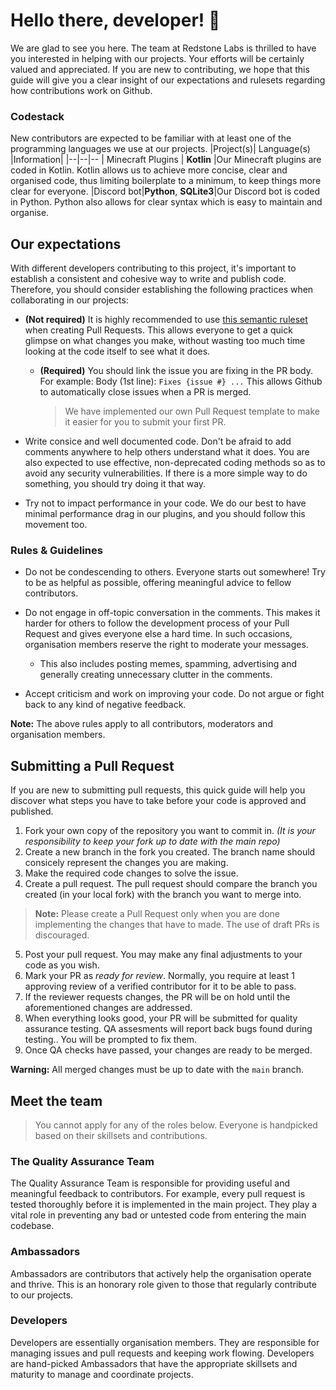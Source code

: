 # Hello there, developer! 👋
We are glad to see you here. The team at Redstone Labs is thrilled to have you interested in helping with our projects. Your efforts will be certainly valued and appreciated. If you are new to contributing, we hope that this guide will give you a clear insight of our expectations and rulesets regarding how contributions work on Github.

### Codestack
New contributors are expected to be familiar with at least one of the programming languages we use at our projects.
|Project(s)| Language(s) |Information|
|--|--|--
| Minecraft Plugins | **Kotlin** |Our Minecraft plugins are coded in Kotlin. Kotlin allows us to achieve more concise, clear and organised code, thus limiting boilerplate to a minimum, to keep things more clear for everyone. 
|Discord bot|**Python**, **SQLite3**|Our Discord bot is coded in Python. Python also allows for clear syntax which is easy to maintain and organise.

## Our expectations
With different developers contributing to this project, it's important to establish a consistent and cohesive way to write and publish code. Therefore, you should consider establishing the following practices when collaborating in our projects:

- **(Not required)** It is highly recommended to use [this semantic ruleset](https://pulsar.apache.org/contribute/develop-semantic-title/) when creating Pull Requests. This allows everyone to get a quick glimpse on what changes you make, without wasting too much time looking at the code itself to see what it does.

	- **(Required)** You should link the issue you are fixing in the PR body. For example:
	 Body (1st line): ``Fixes {issue #} ...``
	 This allows Github to automatically close issues when a PR is merged.
		> We have implemented our own Pull Request template to make it easier for you to submit your first PR.
		
- Write consice and well documented code. Don't be afraid to add comments anywhere to help others understand what it does. You are also expected to use effective, non-deprecated coding methods so as to avoid any security vulnerabilities. If there is a more simple way to do something, you should try doing it that way.
- Try not to impact performance in your code. We do our best to have minimal performance drag in our plugins, and you should follow this movement too.

### Rules & Guidelines

- Do not be condescending to others. Everyone starts out somewhere! Try to be as helpful as possible, offering meaningful advice to fellow contributors.
- Do not engage in off-topic conversation in the comments. This makes it harder for others to follow the development process of your Pull Request and gives everyone else a hard time. In such occasions, organisation members reserve the right to moderate your messages.
	
	- This also includes posting memes, spamming, advertising and generally creating unnecessary clutter in the comments.
- Accept criticism and work on improving your code. Do not argue or fight back to any kind of negative feedback.


**Note:** The above rules apply to all contributors, moderators and organisation members. 

## Submitting a Pull Request
If you are new to submitting pull requests, this quick guide will help you discover what steps you have to take before your code is approved and published.
1. Fork your own copy of the repository you want to commit in. *(It is your responsibility to keep your fork up to date with the main repo)*
2. Create a new branch in the fork you created. The branch name should consicely represent the changes you are making.
3. Make the required code changes to solve the issue.
4. Create a pull request. The pull request should compare the branch you created (in your local fork) with the branch you want to merge into.
> **Note:** Please create a Pull Request only when you are done implementing the changes that have to made. The use of draft PRs is discouraged.
5. Post your pull request. You may make any final adjustments to your code as you wish.
6. Mark your PR as *ready for review*. Normally, you require at least 1 approving review of a verified contributor for it to be able to pass.
7. If the reviewer requests changes, the PR will be on hold until the aforementioned changes are addressed.
8. When everything looks good, your PR will be submitted for quality assurance testing. QA assesments will report back bugs found during testing.. You will be prompted to fix them.
9. Once QA checks have passed, your changes are ready to be merged.

**Warning:** All merged changes must be up to date with the ``main`` branch. 


## Meet the team
> You cannot apply for any of the roles below. Everyone is handpicked based on their skillsets and contributions.
### The Quality Assurance Team
The Quality Assurance Team is responsible for providing useful and meaningful feedback to contributors. For example, every pull request is tested thoroughly before it is implemented in the main project. They play a vital role in preventing any bad or untested code from entering the main codebase.

### Ambassadors
Ambassadors are contributors that actively help the organisation operate and thrive. This is an honorary role given to those that regularly contribute to our projects.


### Developers
Developers are essentially organisation members. They are responsible for managing issues and pull requests and keeping work flowing. Developers are hand-picked Ambassadors that have the appropriate skillsets and maturity to manage and coordinate projects.

